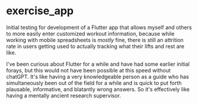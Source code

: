 # exercise_app

Initial testing for development of a Flutter app that allows myself and others to more easily enter customized workout information, because while working with mobile spreadsheets is *mostly* fine, there is still an attrition rate in users getting used to actually tracking what their lifts and rest are like.

I've been curious about Flutter for a while and have had some earlier initial forays, but this would not have been possible at this speed without chatGPT. It's like having a very knowledgeable person as a guide who has simultaneously been out of the field for a while and is quick to put forth plausable, informative, and blatantly wrong answers. So it's effectively like having a mentally ancient research supervisor.
